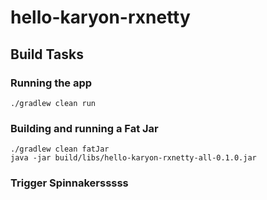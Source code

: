 # hello-karyon-rxnetty


## Build Tasks

### Running the app
```
./gradlew clean run
```

### Building and running a Fat Jar
```
./gradlew clean fatJar
java -jar build/libs/hello-karyon-rxnetty-all-0.1.0.jar
```

### Trigger Spinnakersssss
